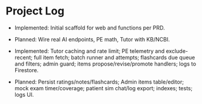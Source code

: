 # Project Log

- Implemented: Initial scaffold for web and functions per PRD.
- Planned: Wire real AI endpoints, PE math, Tutor with KB/NCBI.

- Implemented: Tutor caching and rate limit; PE telemetry and exclude-recent; full item fetch; batch runner and attempts; flashcards due queue and filters; admin guard; items propose/revise/promote handlers; logs to Firestore.
- Planned: Persist ratings/notes/flashcards; Admin items table/editor; mock exam timer/coverage; patient sim chat/log export; indexes; tests; logs UI.
